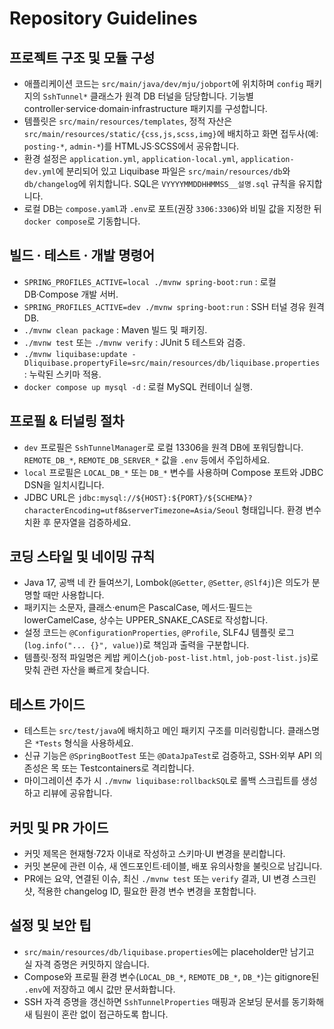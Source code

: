 # Repository Guidelines

## 프로젝트 구조 및 모듈 구성
- 애플리케이션 코드는 `src/main/java/dev/mju/jobport`에 위치하며 `config` 패키지의 `SshTunnel*` 클래스가 원격 DB 터널을 담당합니다. 기능별 controller·service·domain·infrastructure 패키지를 구성합니다.
- 템플릿은 `src/main/resources/templates`, 정적 자산은 `src/main/resources/static/{css,js,scss,img}`에 배치하고 화면 접두사(예: `posting-*`, `admin-*`)를 HTML·JS·SCSS에서 공유합니다.
- 환경 설정은 `application.yml`, `application-local.yml`, `application-dev.yml`에 분리되어 있고 Liquibase 파일은 `src/main/resources/db`와 `db/changelog`에 위치합니다. SQL은 `VYYYYMMDDHHMMSS__설명.sql` 규칙을 유지합니다.
- 로컬 DB는 `compose.yaml`과 `.env`로 포트(권장 `3306:3306`)와 비밀 값을 지정한 뒤 `docker compose`로 기동합니다.

## 빌드 · 테스트 · 개발 명령어
- `SPRING_PROFILES_ACTIVE=local ./mvnw spring-boot:run` : 로컬 DB·Compose 개발 서버.
- `SPRING_PROFILES_ACTIVE=dev ./mvnw spring-boot:run` : SSH 터널 경유 원격 DB.
- `./mvnw clean package` : Maven 빌드 및 패키징.
- `./mvnw test` 또는 `./mvnw verify` : JUnit 5 테스트와 검증.
- `./mvnw liquibase:update -Dliquibase.propertyFile=src/main/resources/db/liquibase.properties` : 누락된 스키마 적용.
- `docker compose up mysql -d` : 로컬 MySQL 컨테이너 실행.

## 프로필 & 터널링 절차
- `dev` 프로필은 `SshTunnelManager`로 로컬 13306을 원격 DB에 포워딩합니다. `REMOTE_DB_*`, `REMOTE_DB_SERVER_*` 값을 `.env` 등에서 주입하세요.
- `local` 프로필은 `LOCAL_DB_*` 또는 `DB_*` 변수를 사용하며 Compose 포트와 JDBC DSN을 일치시킵니다.
- JDBC URL은 `jdbc:mysql://${HOST}:${PORT}/${SCHEMA}?characterEncoding=utf8&serverTimezone=Asia/Seoul` 형태입니다. 환경 변수 치환 후 문자열을 검증하세요.

## 코딩 스타일 및 네이밍 규칙
- Java 17, 공백 네 칸 들여쓰기, Lombok(`@Getter`, `@Setter`, `@Slf4j`)은 의도가 분명할 때만 사용합니다.
- 패키지는 소문자, 클래스·enum은 PascalCase, 메서드·필드는 lowerCamelCase, 상수는 UPPER_SNAKE_CASE로 작성합니다.
- 설정 코드는 `@ConfigurationProperties`, `@Profile`, SLF4J 템플릿 로그(`log.info("... {}", value)`)로 책임과 출력을 구분합니다.
- 템플릿·정적 파일명은 케밥 케이스(`job-post-list.html`, `job-post-list.js`)로 맞춰 관련 자산을 빠르게 찾습니다.

## 테스트 가이드
- 테스트는 `src/test/java`에 배치하고 메인 패키지 구조를 미러링합니다. 클래스명은 `*Tests` 형식을 사용하세요.
- 신규 기능은 `@SpringBootTest` 또는 `@DataJpaTest`로 검증하고, SSH·외부 API 의존성은 목 또는 Testcontainers로 격리합니다.
- 마이그레이션 추가 시 `./mvnw liquibase:rollbackSQL`로 롤백 스크립트를 생성하고 리뷰에 공유합니다.

## 커밋 및 PR 가이드
- 커밋 제목은 현재형·72자 이내로 작성하고 스키마·UI 변경을 분리합니다.
- 커밋 본문에 관련 이슈, 새 엔드포인트·테이블, 배포 유의사항을 불릿으로 남깁니다.
- PR에는 요약, 연결된 이슈, 최신 `./mvnw test` 또는 `verify` 결과, UI 변경 스크린샷, 적용한 changelog ID, 필요한 환경 변수 변경을 포함합니다.

## 설정 및 보안 팁
- `src/main/resources/db/liquibase.properties`에는 placeholder만 남기고 실 자격 증명은 커밋하지 않습니다.
- Compose와 프로필 환경 변수(`LOCAL_DB_*`, `REMOTE_DB_*`, `DB_*`)는 gitignore된 `.env`에 저장하고 예시 값만 문서화합니다.
- SSH 자격 증명을 갱신하면 `SshTunnelProperties` 매핑과 온보딩 문서를 동기화해 새 팀원이 혼란 없이 접근하도록 합니다.
